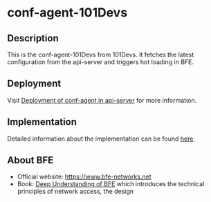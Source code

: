 # conf-agent-101Devs

## Description
This is the conf-agent-101Devs from 101Devs. It fetches the latest configuration from the api-server and triggers hot loading in BFE.

## Deployment
Visit [Deployment of conf-agent in api-server](https://github.com/bfenetworks/api-server/blob/develop/docs/zh_cn/deploy.md#confagent%E9%83%A8%E7%BD%B2) for more information.

## Implementation
Detailed information about the implementation can be found [here](/docs/zh_cn/implementation.md).

## About BFE
- Official website: https://www.bfe-networks.net
- Book: [Deep Understanding of BFE](https://github.com/baidu/bfe-book) which introduces the technical principles of network access, the design 